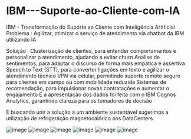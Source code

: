 # IBM---Suporte-ao-Cliente-com-IA
IBM - Transformação do Suporte ao Cliente com Inteligência Artificial
Problema :
Agilizar, otimizar o serviço de atendimento via chatbot da IBM utilizando IA

Solução :
 Clusterização de clientes, para entender comportamentos e personalizar o atendimento, ajudando a evitar churn
 Análise de sentimentos, para adaptar o discurso de forma mais empática e assertiva
 Speech to Text (STT), para converter ligações em texto e agilizar o atendimento técnico
 VPN via celular, permitindo suporte remoto seguro para clientes em campo ou com mobilidade reduzida
 Sistemas de recomendação, para impulsionar novas contratações e aumentar o engajamento
 E a apresentação dos dados foi feita com o IBM Cognos Analytics, garantindo clareza para os tomadores de decisão

E buscando unir a solução a um ambiente sustentável sugerimos a utilização de refrigeração magnetocalórico aos DataCenters.
 

![image](https://github.com/user-attachments/assets/d9116323-fa75-4700-b33d-f9560df429e4)
![image](https://github.com/user-attachments/assets/2af71699-3568-48ee-8fc5-3935c653ab86)
![image](https://github.com/user-attachments/assets/3e49631d-153c-4218-8e01-2c0f79acd471)
![image](https://github.com/user-attachments/assets/f12e9e1c-f630-4dc1-92cb-fc414d04b25a)
![image](https://github.com/user-attachments/assets/af741b2c-7606-40f2-aa89-c7dc2cd9955e)
![image](https://github.com/user-attachments/assets/1cd8af32-64ae-4bf8-9d96-8d6f6cbdb91c)
